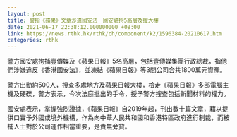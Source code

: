 ```yaml
---
layout: post
title: 警指《蘋果》文章涉違國安法　國安處拘5高層及搜大樓
date: 2021-06-17 22:38:12.000000000 +08:00
link: https://news.rthk.hk/rthk/ch/component/k2/1596384-20210617.htm
categories: rthk
---
```


警方國安處拘捕壹傳媒及《蘋果日報》5名高層，包括壹傳媒集團行政總裁，指他們涉嫌違反《香港國安法》，並凍結《蘋果日報》等3間公司合共1800萬元資產。

警方出動約500人，搜查多處地方及蘋果日報大樓，檢走《蘋果日報》多部電腦主機及硬碟，警方表示，今次法庭批出的手令，授予警方搜查包括新聞材料的權力。

國安處表示，掌握強烈證據，《蘋果日報》自2019年起，刊出數十篇文章，藉以提供口實予外國或境外機構，作為向中華人民共和國和香港特區政府進行制裁，而被捕人士對於公司運作相當重要，是責無旁貸。
